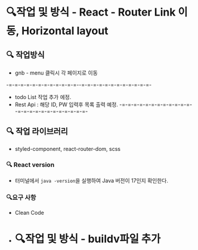 # 🔍작업 및 방식 - React - Router Link 이동, Horizontal layout

## 🔍 작업방식
- gnb - menu 클릭시 각 페이지로 이동

-=-=-=-=-=-=-=-=-=-=-=-=--=-=-=-=-=-=-=-=-=-=-=-=-
- todo List 작업 추가 에정.
- Rest Api : 해당 ID, PW 입력후 목록 출력 예정.
-=-=-=-=-=-=-=-=-=-=-=-=--=-=-=-=-=-=-=-=-=-=-=-=-
   
## 🔍 작업 라이브러리
- styled-component, react-router-dom, scss

### 🔍 React version
- 터미널에서 `java -version`을 실행하여 Java 버전이 17인지 확인한다.

### 🔍요구 사항
- Clean Code

- # 🔍작업 및 방식 - buildv파일 추가

